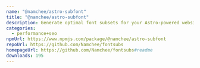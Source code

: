 ```yaml
---
name: "@namchee/astro-subfont"
title: "@namchee/astro-subfont"
description: Generate optimal font subsets for your Astro-powered websites
categories:
  - performance+seo
npmUrl: https://www.npmjs.com/package/@namchee/astro-subfont
repoUrl: https://github.com/Namchee/fontsubs
homepageUrl: https://github.com/Namchee/fontsubs#readme
downloads: 195
---
```


